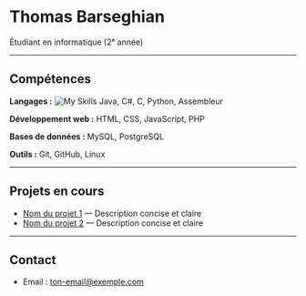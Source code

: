 # Thomas Barseghian

Étudiant en informatique (2ᵉ année)  

---

## Compétences

**Langages :** 
![My Skills](https://go-skill-icons.vercel.app/api/icons?i=java,c,cs,figma&theme=light)
Java, C#, C, Python, Assembleur

**Développement web :** 
HTML, CSS, JavaScript, PHP

**Bases de données :**
MySQL, PostgreSQL  

**Outils :**
Git, GitHub, Linux  

---

## Projets en cours

- [Nom du projet 1](lien_vers_projet) — Description concise et claire  
- [Nom du projet 2](lien_vers_projet) — Description concise et claire  

---

## Contact

- Email : ton-email@exemple.com  
